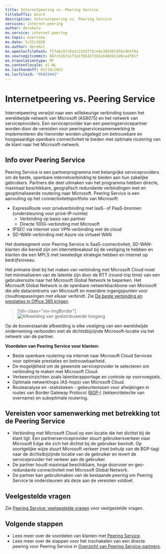 ```yaml
---
title: Internetpeering vs. Peering Service
titleSuffix: Azure
description: Internetpeering vs. Peering Service
services: internet-peering
author: derekolo
ms.service: internet-peering
ms.topic: overview
ms.date: 5/22/2020
ms.author: derekol
ms.openlocfilehash: 717a8c87c6a1c22d3f75cd4e3054bfdf0c4b5f9a
ms.sourcegitcommit: 867cb1b7a1f3a1f0b427282c648d411d0ca4f81f
ms.translationtype: MT
ms.contentlocale: nl-NL
ms.lasthandoff: 03/19/2021
ms.locfileid: "95023442"
---
```

# <a name="internet-peering-vs-peering-service"></a>Internetpeering vs. Peering Service

Internetpeering verwijst naar een willekeurige verbinding tussen het wereldwijde netwerk van Microsoft (AS8075) en het netwerk van serviceproviders. Een serviceprovider kan een peeringservicepartner worden door de vereisten voor peeringservicesamenwerking te implementeren die hieronder worden uitgelegd om betrouwbare en hoogwaardige openbare connectiviteit te bieden met optimale routering van de klant naar het Microsoft-netwerk.

## <a name="about-peering-service"></a>Info over Peering Service
Peering Service is een partnerprogramma met belangrijke serviceproviders om de beste, openbare internetverbinding te bieden aan hun zakelijke gebruikers. Partners die deel uitmaken van het programma hebben directe, maximaal beschikbare, geografisch redundante verbindingen met en geoptimaliseerde routering naar Microsoft. Peering Service is een aanvulling op het connectiviteitsportfolio van Microsoft:
*   ExpressRoute voor privéverbinding met IaaS- of PaaS-bronnen (ondersteuning voor privé-IP-ruimte)
    *   Verbinding op basis van partner
    *   Directe 100G-verbinding met Microsoft
*   IPSEC via internet voor VPN-verbinding met de cloud
*   SD-WAN-verbinding met Azure via virtueel WAN

Het doelsegment voor Peering Service is SaaS-connectiviteit, SD-WAN-klanten die bereid zijn om internetbreakout bij de vestiging te hebben en klanten die een MPLS met tweeledige strategie hebben en internet op bedrijfsniveau.

Het primaire doel bij het maken van verbinding met Microsoft Cloud moet het minimaliseren van de latentie zijn door de RTT (round-trip time) van een gebruikerssite naar het Microsoft Global Network te beperken. Het Microsoft Global Network is de openbare netwerkbackbone van Microsoft die alle datacentrums van Microsoft en meerdere ingangspunten voor cloudtoepassingen met elkaar verbindt. Zie [De beste verbinding en prestaties in Office 365 krijgen](https://techcommunity.microsoft.com/t5/Office-365-Blog/Getting-the-best-connectivity-and-performance-in-Office-365/ba-p/124694).

> [!div class="mx-imgBorder"]
> ![Afbeelding van gedistribueerde toegang](./media/distributed-access.png)

Op de bovenstaande afbeelding is elke vestiging van een wereldwijde onderneming verbonden met de dichtstbijzijnde Microsoft-locatie via het netwerk van de partner.

**Voordelen van Peering Service voor klanten:**
* Beste openbare routering via internet naar Microsoft Cloud Services voor optimale prestaties en betrouwbaarheid.
* De mogelijkheid om de gewenste serviceprovider te selecteren om verbinding te maken met Microsoft Cloud.
* Verkeersinzichten zoals latentierapportage en controle op voorvoegsels.
* Optimale netwerkhops (AS-hops) van Microsoft Cloud.
* Routeanalyse en -statistieken - gebeurtenissen voor afwijkingen in routes van Border Gateway Protocol ([BGP-](https://en.wikipedia.org/wiki/Border_Gateway_Protocol)) (lekken/detectie van overname) en suboptimale routering.

## <a name="peering-service-partnership-requirements"></a>Vereisten voor samenwerking met betrekking tot de Peering Service
* Verbinding met Microsoft Cloud op een locatie die het dichtst bij de klant ligt. Een partnerserviceprovider stuurt gebruikersverkeer naar Microsoft Edge die zich het dichtst bij de gebruiker bevindt. Op soortgelijke wijze stuurt Microsoft verkeer (met behulp van de BGP-tag) naar de dichtstbijzijnde locatie van de gebruiker en levert de serviceprovider het verkeer aan de gebruiker.
* De partner houdt maximaal beschikbare, hoge doorvoer en geo-redundante connectiviteit met Microsoft Global Network.
* De partner kan gebruikmaken van de bestaande peering om Peering Service te ondersteunen als deze aan de vereisten voldoet.

## <a name="faq"></a>Veelgestelde vragen
Zie [Peering Service: veelgestelde vragen](service-faqs.md) voor veelgestelde vragen.

## <a name="next-steps"></a>Volgende stappen

* Lees meer over de voordelen van klanten met [Peering Service](../peering-service/index.yml).
* Lees meer over de stappen voor het inschakelen van een directe peering voor Peering Service in [Overzicht van Peering Service-partners](walkthrough-peering-service-all.md).
